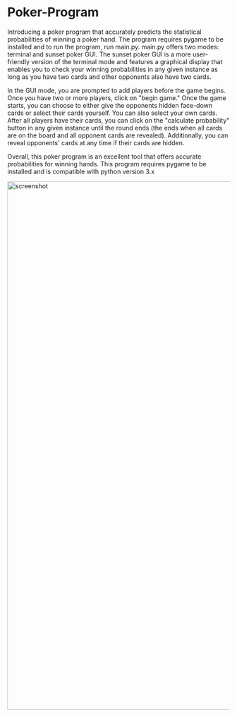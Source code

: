 # Poker-Program
Introducing a poker program that accurately predicts the statistical probabilities of winning a poker hand. 
The program requires pygame to be installed and to run the program, run main.py. 
main.py offers two modes: terminal and sunset poker GUI. The sunset poker GUI is a more 
user-friendly version of the terminal mode and features a graphical display that enables you to check your winning 
probabilities in any given instance as long as you have two cards and other opponents also have two cards.

In the GUI mode, you are prompted to add players before the game begins. Once you have two or more players, click on
"begin game." Once the game starts, you can choose to either give the opponents hidden face-down cards or select their 
cards yourself. You can also select your own cards. After all players have their cards, you can click on the "calculate probability"
button in any given instance until the round ends (the ends when all cards are on the board and all opponent cards are revealed). 
Additionally, you can reveal opponents' cards at any time if their cards are hidden.

Overall, this poker program is an excellent tool that offers accurate probabilities for winning hands. 
This program requires pygame to be installed and is compatible with python version 3.x

<img width="1199" alt="screenshot" src="https://user-images.githubusercontent.com/123977565/235027125-7f17eb78-f86c-4238-843a-7d41cc31f0bc.png">

